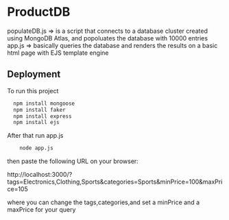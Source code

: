 
# ProductDB
populateDB.js => is a script that connects to a database cluster created using MongoDB Atlas, and popoluates the database with 10000 entries
app.js => basically queries the database and renders the results on a basic html page with EJS template engine 

## Deployment

To run this project

```bash
  npm install mongoose
  npm install faker
  npm install express
  npm install ejs
```

After that run app.js 

```bash
    node app.js
```

then paste the following URL on your browser:

http://localhost:3000/?tags=Electronics,Clothing,Sports&categories=Sports&minPrice=100&maxPrice=105

where you can change the tags,categories,and set a minPrice and a maxPrice for your query


